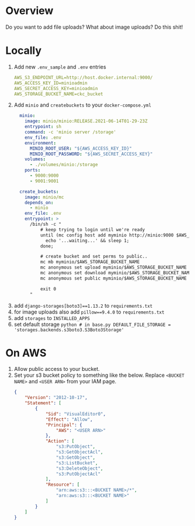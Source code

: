 # Overview

Do you want to add file uploads? What about image uploads? Do this shit!

# Locally

 1. Add new `.env_sample` and `.env` entries
    ```yaml
    AWS_S3_ENDPOINT_URL=http://host.docker.internal:9000/
    AWS_ACCESS_KEY_ID=minioadmin
    AWS_SECRET_ACCESS_KEY=minioadmin
    AWS_STORAGE_BUCKET_NAME=ckc_bucket
    ```
 1. Add `minio` and `createbuckets` to your `docker-compose.yml`
    ```yaml
      minio:
        image: minio/minio:RELEASE.2021-06-14T01-29-23Z
        entrypoint: sh
        command: -c 'minio server /storage'
        env_file: .env
        environment:
          MINIO_ROOT_USER: "${AWS_ACCESS_KEY_ID}"
          MINIO_ROOT_PASSWORD: "${AWS_SECRET_ACCESS_KEY}"
        volumes:
          - ./volumes/minio:/storage
        ports:
          - 9000:9000
          - 9001:9001

      create_buckets:
        image: minio/mc
        depends_on:
          - minio
        env_file: .env
        entrypoint: >
          /bin/sh -c "
              # keep trying to login until we're ready
              until (mc config host add myminio http://minio:9000 $AWS_ACCESS_KEY_ID $AWS_SECRET_ACCESS_KEY) do
                echo '...waiting...' && sleep 1;
              done;

              # create bucket and set perms to public..
              mc mb myminio/$AWS_STORAGE_BUCKET_NAME
              mc anonymous set upload myminio/$AWS_STORAGE_BUCKET_NAME
              mc anonymous set download myminio/$AWS_STORAGE_BUCKET_NAME
              mc anonymous set public myminio/$AWS_STORAGE_BUCKET_NAME

              exit 0
          "
    ```
 1. add `django-storages[boto3]==1.13.2` to `requirements.txt`
 1. for image uploads also add `pillow==9.4.0` to `requirements.txt`
 1. add `storages` to `INSTALLED_APPS`
 1.  set default storage
    ```python
    # in base.py
    DEFAULT_FILE_STORAGE = 'storages.backends.s3boto3.S3Boto3Storage'
    ```

# On AWS

1. Allow public access to your bucket.
2. Set your s3 bucket policy to something like the below. Replace `<BUCKET NAME>` and `<USER ARN>` from your IAM page.
    ```json
    {
        "Version": "2012-10-17",
        "Statement": [
            {
                "Sid": "VisualEditor0",
                "Effect": "Allow",
                "Principal": {
                    "AWS": "<USER ARN>"
                },
                "Action": [
                    "s3:PutObject",
                    "s3:GetObjectAcl",
                    "s3:GetObject",
                    "s3:ListBucket",
                    "s3:DeleteObject",
                    "s3:PutObjectAcl"
                ],
                "Resource": [
                    "arn:aws:s3:::<BUCKET NAME>/*",
                    "arn:aws:s3:::<BUCKET NAME>"
                ]
            }
        ]
    }
    ```
